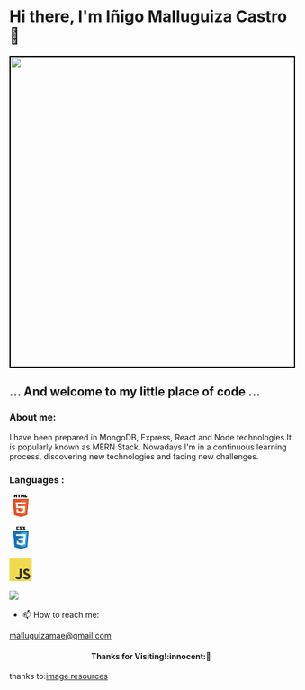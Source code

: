 # Hi there, I'm Iñigo Malluguiza Castro 👋


<img style="border: 2px solid; color: black;" src="https://wallpapercave.com/wp/5dVAdDa.jpg" width="1200" height="550"/>

## ... And welcome to my little place of code ...

### About me:

I have been prepared in  MongoDB, Express, React and Node technologies.It is popularly known as MERN Stack.
Nowadays I'm in a continuous learning process, discovering new technologies and facing new challenges.

### Languages :
 
<code><a href = "https://developer.mozilla.org/en-US/docs/Web/Guide/HTML/HTML5"><img height="40" src="https://raw.githubusercontent.com/github/explore/80688e429a7d4ef2fca1e82350fe8e3517d3494d/topics/html/html.png"></a></code>
 
<code><a href = "https://developer.mozilla.org/en-US/docs/Archive/CSS3"><img height="40" src="https://raw.githubusercontent.com/github/explore/80688e429a7d4ef2fca1e82350fe8e3517d3494d/topics/css/css.png"></a></code>

<code><a href = "https://developer.mozilla.org/en-US/docs/Web/JavaScript"><img height="40" src="https://raw.githubusercontent.com/github/explore/80688e429a7d4ef2fca1e82350fe8e3517d3494d/topics/javascript/javascript.png"></a></code>

<code><a href ="#"><img height="40" src="https://upload.wikimedia.org/wikipedia/commons/d/d9/Node.js_logo.svg"></a></code>


<!-- - 🔭 I’m currently working on ...
- 🌱 I’m currently learning ...
- 👯 I’m looking to collaborate on ...
- 🤔 I’m looking for help with ...
- 💬 Ask me about ... -->
- 📫 How to reach me: 
<!-- - 😄 Pronouns: ...
- ⚡ Fun fact: ...
 -->
 <a href="mailto:malluguizamae@gmail.com">malluguizamae@gmail.com</a>
 


 <h4 align="center"> Thanks for Visiting!:innocent:👯</h4>


thanks to:<a href="wallpapercave.com">image resources</a>

